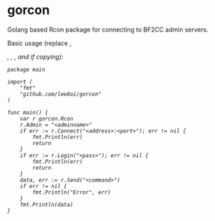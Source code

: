 gorcon
======

Golang based Rcon package for connecting to BF2CC admin servers.

Basic usage (replace <adminname>, <address>, <port>, <pass>, and <command> if copying):

	package main
	
	import (
		"fmt"
		"github.com/lee8oi/gorcon"
	)
	
	func main() {
		var r gorcon.Rcon
		r.Admin = "<adminname>"
		if err := r.Connect("<address>:<port>"); err != nil {
			fmt.Println(err)
			return
		}
		if err := r.Login("<pass>"); err != nil {
			fmt.Println(err)
			return
		}
		data, err := r.Send("<command>")
		if err != nil {
			fmt.Println("Error", err)
		}
		fmt.Println(data)
	}

	
	
	